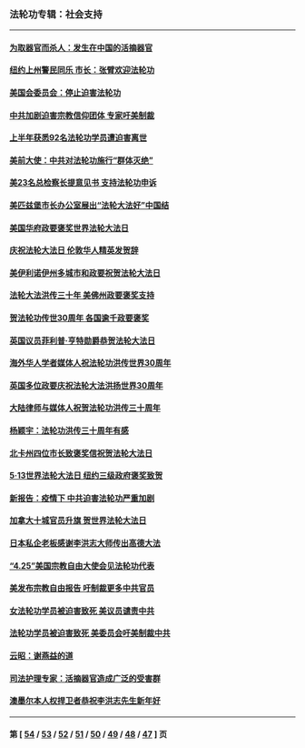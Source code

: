 ### 法轮功专辑：社会支持
---
#### [为取器官而杀人：发生在中国的活摘器官](../../pages/nf4386/n13794731.md?08190430) 
#### [纽约上州警民同乐 市长：张臂欢迎法轮功](../../pages/nf4386/n13794375.md?08190430) 
#### [美国会委员会：停止迫害法轮功](../../pages/nf4386/n13788164.md?08190430) 
#### [中共加剧迫害宗教信仰团体 专家吁美制裁](../../pages/nf4386/n13780252.md?08190430) 
#### [上半年获悉92名法轮功学员遭迫害离世](../../pages/nf4386/n13772701.md?08190430) 
#### [美前大使：中共对法轮功施行“群体灭绝”](../../pages/nf4386/n13771705.md?08190430) 
#### [美23名总检察长提意见书 支持法轮功申诉](../../pages/nf4386/n13766596.md?08190430) 
#### [美匹兹堡市长办公室展出“法轮大法好”中国结](../../pages/nf4386/n13749721.md?08190430) 
#### [美国华府政要褒奖世界法轮大法日](../../pages/nf4386/n13743770.md?08190430) 
#### [庆祝法轮大法日 伦敦华人精英发贺辞](../../pages/nf4386/n13741593.md?08190430) 
#### [美伊利诺伊州多城市和政要祝贺法轮大法日](../../pages/nf4386/n13737149.md?08190430) 
#### [法轮大法洪传三十年 美佛州政要褒奖支持](../../pages/nf4386/n13737103.md?08190430) 
#### [贺法轮功传世30周年 各国逾千政要褒奖](../../pages/nf4386/n13735828.md?08190430) 
#### [英国议员菲利普‧亨特勋爵恭贺法轮大法日](../../pages/nf4386/n13736187.md?08190430) 
#### [海外华人学者媒体人祝法轮功洪传世界30周年](../../pages/nf4386/n13735835.md?08190430) 
#### [英国多位政要庆祝法轮大法洪扬世界30周年](../../pages/nf4386/n13734739.md?08190430) 
#### [大陆律师与媒体人祝贺法轮功洪传三十周年](../../pages/nf4386/n13735062.md?08190430) 
#### [杨颖宇：法轮功洪传三十周年有感](../../pages/nf4386/n13734884.md?08190430) 
#### [北卡州四位市长致褒奖信祝贺法轮大法日](../../pages/nf4386/n13733292.md?08190430) 
#### [5·13世界法轮大法日 纽约三级政府褒奖致贺](../../pages/nf4386/n13732651.md?08190430) 
#### [新报告：疫情下 中共迫害法轮功严重加剧](../../pages/nf4386/n13732612.md?08190430) 
#### [加拿大十城官员升旗 贺世界法轮大法日](../../pages/nf4386/n13729166.md?08190430) 
#### [日本私企老板感谢李洪志大师传出高德大法](../../pages/nf4386/n13726335.md?08190430) 
#### [“4.25”美国宗教自由大使会见法轮功代表](../../pages/nf4386/n13724124.md?08190430) 
#### [美发布宗教自由报告 吁制裁更多中共官员](../../pages/nf4386/n13720670.md?08190430) 
#### [女法轮功学员被迫害致死 美议员谴责中共](../../pages/nf4386/n13682069.md?08190430) 
#### [法轮功学员被迫害致死 美委员会吁美制裁中共](../../pages/nf4386/n13631310.md?08190430) 
#### [云昭：谢燕益的道](../../pages/nf4386/n13607391.md?08190430) 
#### [司法护理专家：活摘器官造成广泛的受害群](../../pages/nf4386/n13570425.md?08190430) 
#### [澳墨尔本人权捍卫者恭祝李洪志先生新年好](../../pages/nf4386/n13556164.md?08190430) 

---
#### 第 [ [54](./54.md?08190430) / [53](./53.md?08190430) / [52](./52.md?08190430) / [51](./51.md?08190430) / [50](./50.md?08190430) / [49](./49.md?08190430) / [48](./48.md?08190430) / [47](./47.md?08190430) ] 页
